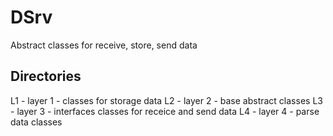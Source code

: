 # DSrv
Abstract classes for receive, store, send data

## Directories
L1 - layer 1 - classes for storage data
L2 - layer 2 - base abstract classes
L3 - layer 3 - interfaces classes for receice and send data
L4 - layer 4 - parse data classes
